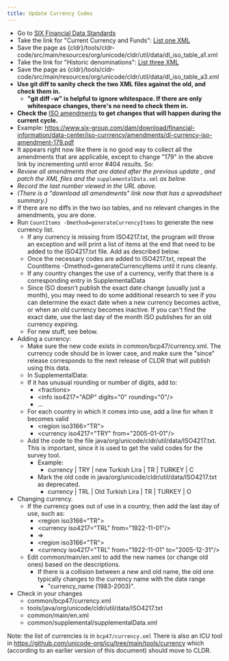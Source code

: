 ```yaml
---
title: Update Currency Codes
---
```


- Go to [SIX Financial Data Standards]
- Take the link for "Current Currency and Funds": [List one XML]
- Save the page as {cldr}/tools/cldr\-code/src/main/resources/org/unicode/cldr/util/data/dl\_iso\_table\_a1\.xml
- Take the link for "Historic denominations": [List three XML]
- Save the page as {cldr}/tools/cldr\-code/src/main/resources/org/unicode/cldr/util/data/dl\_iso\_table\_a3\.xml
- **Use git diff to sanity check the two XML files against the old, and check them in.**
  - **"git diff \-w" is helpful to ignore whitespace. If there are only whitespace changes, there's no need to check them in.**
- **Check the** [ISO amendments] **to get changes that will happen during the current cycle.**
- Example: <https://www.six-group.com/dam/download/financial-information/data-center/iso-currrency/amendments/dl-currency-iso-amendment-179.pdf>
- It appears right now like there is no good way to collect all the amendments that are applicable, except to change "179" in the above link by incrementing until error \#404 results. So:
- *Review all amendments that are dated after the previous update , and patch the XML files and the* ```supplementalData.xml``` *as below.*
- *Record the last number viewed in the URL above.*
- *(There is a "download all amendments" link now that has a spreadsheet summary.)*
- If there are no diffs in the two iso tables, and no relevant changes in the amendments, you are done.
- Run ```CountItems -Dmethod=generateCurrencyItems``` to generate the new currency list.
  - If any currency is missing from ISO4217\.txt, the program will throw an exception and will print a list of items at the end that need to be added to the ISO4217\.txt file. Add as described below.
  - Once the necessary codes are added to ISO4217\.txt, repeat the CountItems \-Dmethod\=generateCurrencyItems until it runs cleanly.
  - If any country changes the use of a currency, verify that there is a corresponding entry in SupplementalData
  - Since ISO doesn't publish the exact date change (usually just a month), you may need to do some additional research to see if you can determine the exact date when a new currency becomes active, or when an old currency becomes inactive. If you can't find the exact date, use the last day of the month ISO publishes for an old currency expiring.
  - For new stuff, see below.
- Adding a currency:
  - Make sure the new code exists in common/bcp47/currency.xml. The currency code should be in lower case, and make sure the "since" release corresponds to the next release of CLDR that will publish using this data.
  - In SupplementalData:
  - If it has unusual rounding or number of digits, add to:
    - \<fractions\>
    - \<info iso4217\="ADP" digits\="0" rounding\="0"/\>
    - ...
  - For each country in which it comes into use, add a line for when it becomes valid
    - \<region iso3166\="TR"\>
    - \<currency iso4217\="TRY" from\="2005\-01\-01"/\>
  - Add the code to the file java/org/unicode/cldr/util/data/ISO4217\.txt. This is important, since it is used to get the valid codes for the survey tool.
    - Example:
      - currency \| TRY \| new Turkish Lira \| TR \| TURKEY \| C
    - Mark the old code in java/org/unicode/cldr/util/data/ISO4217\.txt as deprecated.
      - currency \| TRL \| Old Turkish Lira \| TR \| TURKEY \| O
- Changing currency.
  - If the currency goes out of use in a country, then add the last day of use, such as:
    - \<region iso3166\="TR"\>
    - \<currency iso4217\="TRL" from\="1922\-11\-01"/\>
    - \=\>
    - \<region iso3166\="TR"\>
    - \<currency iso4217\="TRL" from\="1922\-11\-01" to\="2005\-12\-31"/\>
  - Edit common/main/en.xml to add the new names (or change old ones) based on the descriptions.
    - If there is a collision between a new and old name, the old one typically changes to the currency name with the date range
      - "currency\_name (1983\-2003\)".
- Check in your changes
  - common/bcp47/currency.xml
  - tools/java/org/unicode/cldr/util/data/ISO4217\.txt
  - common/main/en.xml
  - common/supplemental/supplementalData.xml

Note: the list of currencies is in `bcp47/currency.xml` There is also an ICU tool in <https://github.com/unicode-org/icu/tree/main/tools/currency> which (according to an earlier version of this document) should move to CLDR.

[SIX Financial Data Standards]: https://www.six-group.com/en/products-services/financial-information/data-standards.html#scrollTo=currency-codes
[List one XML]: https://www.six-group.com/dam/download/financial-information/data-center/iso-currrency/lists/list-one.xml
[List three XML]: https://www.six-group.com/dam/download/financial-information/data-center/iso-currrency/lists/list-three.xml
[ISO amendments]: https://www.six-group.com/en/products-services/financial-information/data-standards.html#scrollTo=amendments
